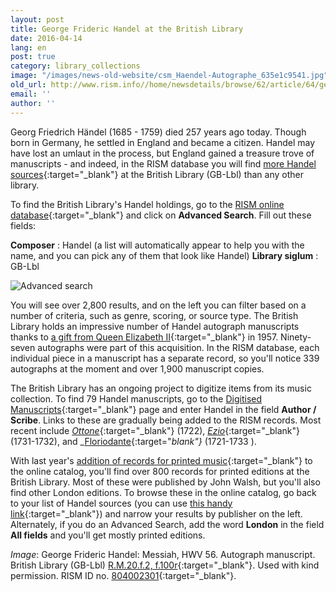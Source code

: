 ```yaml
---
layout: post
title: George Frideric Handel at the British Library
date: 2016-04-14
lang: en
post: true
category: library_collections
image: "/images/news-old-website/csm_Haendel-Autographe_635e1c9541.jpg"
old_url: http://www.rism.info//home/newsdetails/browse/62/article/64/george-frideric-handel-at-the-british-library.html
email: ''
author: ''
---
```


Georg Friedrich Händel (1685 - 1759) died 257 years ago today. Though born in Germany, he settled in England and became a citizen. Handel may have lost an umlaut in the process, but England gained a treasure trove of manuscripts - and indeed, in the RISM database you will find [more Handel sources](https://opac.rism.info/search?View=rism&author=George+Frideric+Handel){:target="_blank"} at the British Library (GB-Lbl) than any other library.

To find the British Library's Handel holdings, go to the [RISM online database](https://opac.rism.info/){:target="_blank"} and click on **Advanced Search**. Fill out these fields:

**Composer** : Handel (a list will automatically appear to help you with the name, and you can pick any of them that look like Handel)
**Library siglum** : GB-Lbl

![Advanced search](http://rism.info/resources-old-website/news/Haendel-Autographe_advanced_search.jpg)

You will see over 2,800 results, and on the left you can filter based on a number of criteria, such as genre, scoring, or source type. The British Library holds an impressive number of Handel autograph manuscripts thanks to [a gift from Queen Elizabeth II](http://www.bl.uk/eblj/2009articles/article2.html){:target="_blank"} in 1957. Ninety-seven autographs were part of this acquisition. In the RISM database, each individual piece in a manuscript has a separate record, so you'll notice 339 autographs at the moment and over 1,900 manuscript copies.

The British Library has an ongoing project to digitize items from its music collection. To find 79 Handel manuscripts, go to the [Digitised Manuscripts](http://www.bl.uk/manuscripts/AdvancedSearch.aspx){:target="_blank"} page and enter Handel in the field **Author / Scribe**. Links to these are gradually being added to the RISM records. Most recent include [_Ottone_](http://www.bl.uk/manuscripts/FullDisplay.aspx?ref=R.M.20.b.9){:target="_blank"} (1722), [_Ezio_](http://www.bl.uk/manuscripts/FullDisplay.aspx?ref=R.M.20.a.12){:target="_blank"} (1731-1732), and _[Floriodante](http://www.bl.uk/manuscripts/FullDisplay.aspx?ref=R.M.20.b.2){:target="_blank"}_ (1721-1733 ).

With last year's [addition of records for printed music](/new_at_rism/2015/05/21/printed-music-ai-and-bi-now-in-risms-online.html){:target="_blank"} to the online catalog, you'll find over 800 records for printed editions at the British Library. Most of these were published by John Walsh, but you'll also find other London editions. To browse these in the online catalog, go back to your list of Handel sources (you can use [this handy link](https://opac.rism.info/search?View=rism&author=George+Frideric+Handel&siglum=GB-Lbl){:target="_blank"}) and narrow your results by publisher on the left. Alternately, if you do an Advanced Search, add the word **London** in the field **All fields** and you'll get mostly printed editions.


_Image_: George Frideric Handel: Messiah, HWV 56. Autograph manuscript. British Library (GB-Lbl) [R.M.20.f.2, f.100r](http://www.bl.uk/manuscripts/FullDisplay.aspx?ref=R.M.20.f.2){:target="_blank"}. Used with kind permission. RISM ID no. [804002301](https://opac.rism.info/search?id=804002301){:target="_blank"}.



